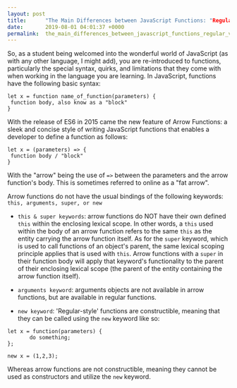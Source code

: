 ```yaml
---
layout: post
title:      "The Main Differences between JavaScript Functions: "Regular" vs "Arrow""
date:       2019-08-01 04:01:37 +0000
permalink:  the_main_differences_between_javascript_functions_regular_vs_arrow
---
```



So, as a student being welcomed into the wonderful world of JavaScript (as with any other language, I might add), you are re-introduced to functions, particularly the special syntax, quirks, and limitations that they come with when working in the language you are learning. In JavaScript, functions have the following basic syntax:

```
let x = function name_of_function(parameters) {
 function body, also know as a "block"
}
```

With the release of ES6 in 2015 came the new feature of Arrow Functions: a sleek and concise style of writing JavaScript functions that enables a developer to define a function as follows:

```
let x = (parameters) => {
 function body / "block"
}
```

With the "arrow" being the use of ```=>``` between the parameters and the arrow function's body. This is sometimes referred to online as a "fat arrow". 

Arrow functions do not have the usual bindings of the following keywords: ```this, arguments, super, or new```

* ```this & super keywords```: arrow functions do NOT have their own defined `this` within the enclosing lexical scope. In other words, a `this` used within the body of an arrow function refers to the same `this` as the entity carrying the arrow function itself. As for the ```super``` keyword, which is used to call functions of an object's parent, the same lexical scoping principle applies that is used with ```this```. Arrow functions with a ```super``` in their function body will apply that keyword's functionality to the parent of their enclosing lexical scope (the parent of the entity containing the arrow function itself). 

* ```arguments keyword```: arguments objects are not available in arrow functions, but are available in regular functions.



* ```new keyword```: 'Regular-style' functions are constructible, meaning that they can be called using the ```new``` keyword like so:

```
let x = function(parameters) {
       do something;
};

new x = (1,2,3);
```
Whereas arrow functions are not constructible, meaning they cannot be used as constructors and utilize the ```new``` keyword.
